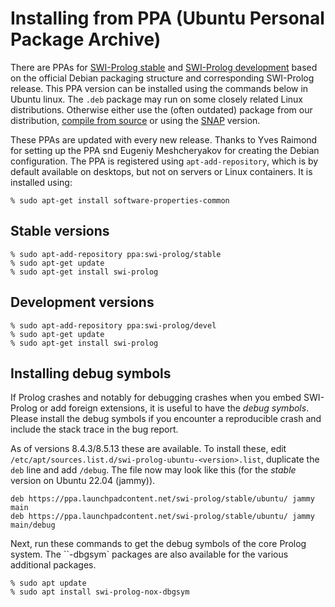 # Installing from PPA (Ubuntu Personal Package Archive)

There are PPAs for [SWI-Prolog
stable](https://launchpad.net/~swi-prolog/+archive/stable) and
[SWI-Prolog
development](https://launchpad.net/~swi-prolog/+archive/devel) based on
the official Debian packaging structure and corresponding SWI-Prolog
release. This PPA version can be installed using the commands below in
Ubuntu linux.  The ``.deb`` package may run on some closely related
Linux distributions.  Otherwise either use the (often outdated) package
from our distribution, [compile from source](</build/>) or using the [SNAP](<snap.html>)
version.

These PPAs are updated with every new release. Thanks to Yves Raimond
for setting up the PPA snd Eugeniy Meshcheryakov for creating the Debian
configuration. The PPA is registered using `apt-add-repository`, which
is by default available on desktops, but not on servers or Linux
containers. It is installed using:

    % sudo apt-get install software-properties-common

## Stable versions

    % sudo apt-add-repository ppa:swi-prolog/stable
    % sudo apt-get update
    % sudo apt-get install swi-prolog

## Development versions

    % sudo apt-add-repository ppa:swi-prolog/devel
    % sudo apt-get update
    % sudo apt-get install swi-prolog

## Installing debug symbols

If Prolog crashes and notably for debugging crashes when you embed
SWI-Prolog or add foreign extensions, it is useful to have the _debug
symbols_. Please install the debug symbols if you encounter a
reproducible crash and include the stack trace in the bug report.


As of versions 8.4.3/8.5.13 these are available. To install these, edit
``/etc/apt/sources.list.d/swi-prolog-ubuntu-<version>.list``, duplicate
the `deb` line and add ``/debug``. The file now may look like this (for
the _stable_ version on Ubuntu 22.04 (jammy)).

```
deb https://ppa.launchpadcontent.net/swi-prolog/stable/ubuntu/ jammy main
deb https://ppa.launchpadcontent.net/swi-prolog/stable/ubuntu/ jammy main/debug
```

Next, run these commands to get the debug symbols of the core Prolog
system. The ``-dbgsym` packages are also available for the various
additional packages.

    % sudo apt update
    % sudo apt install swi-prolog-nox-dbgsym
